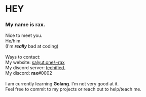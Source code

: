 # HEY
### My name is rax.
Nice to meet you. 
<br>
He/him
<br>
(I'm ***really*** bad at coding)
<br>
<br>
Ways to contact: 
<br>
My website: [salyut.one/~rax](https://salyut.one/~rax "secret message: I hate you")
<br>
My discord server: [techified.](https://discord.gg/qsFdvFUMeY "this is a great server")
<br>
My discord: **rax**#0002
<br>
<br>
I am currently learning **Golang**. I'm not very good at it. 
<br>
Feel free to commit to my projects or reach out to help/teach me.
